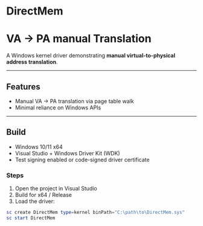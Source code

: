 # DirectMem
# VA → PA manual Translation

A Windows kernel driver demonstrating **manual virtual-to-physical address translation**.

---

## Features
- Manual VA → PA translation via page table walk
- Minimal reliance on Windows APIs

---

## Build
- Windows 10/11 x64  
- Visual Studio + Windows Driver Kit (WDK)  
- Test signing enabled or code-signed driver certificate

### Steps
1. Open the project in Visual Studio  
2. Build for x64 / Release  
3. Load the driver:
```powershell
sc create DirectMem type=kernel binPath="C:\path\to\DirectMem.sys"
sc start DirectMem
